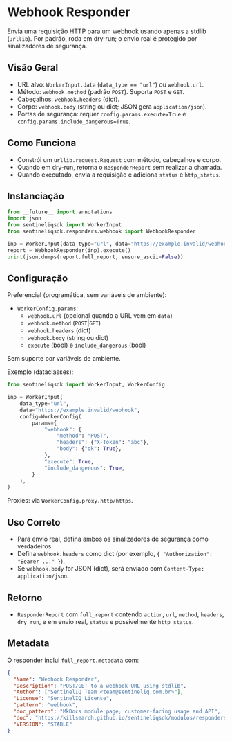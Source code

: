 # Webhook Responder

Envia uma requisição HTTP para um webhook usando apenas a stdlib (`urllib`). Por padrão, roda
em dry‑run; o envio real é protegido por sinalizadores de segurança.

## Visão Geral

- URL alvo: `WorkerInput.data` (`data_type == "url"`) ou `webhook.url`.
- Método: `webhook.method` (padrão `POST`). Suporta `POST` e `GET`.
- Cabeçalhos: `webhook.headers` (dict).
- Corpo: `webhook.body` (string ou dict; JSON gera `application/json`).
- Portas de segurança: requer `config.params.execute=True` e `config.params.include_dangerous=True`.

## Como Funciona

- Constrói um `urllib.request.Request` com método, cabeçalhos e corpo.
- Quando em dry‑run, retorna o `ResponderReport` sem realizar a chamada.
- Quando executado, envia a requisição e adiciona `status` e `http_status`.

## Instanciação

```python
from __future__ import annotations
import json
from sentineliqsdk import WorkerInput
from sentineliqsdk.responders.webhook import WebhookResponder

inp = WorkerInput(data_type="url", data="https://example.invalid/webhook")
report = WebhookResponder(inp).execute()
print(json.dumps(report.full_report, ensure_ascii=False))
```

## Configuração

Preferencial (programática, sem variáveis de ambiente):

- `WorkerConfig.params`:
  - `webhook.url` (opcional quando a URL vem em `data`)
  - `webhook.method` (`POST`|`GET`)
  - `webhook.headers` (dict)
  - `webhook.body` (string ou dict)
  - `execute` (bool) e `include_dangerous` (bool)

Sem suporte por variáveis de ambiente.

Exemplo (dataclasses):

```python
from sentineliqsdk import WorkerInput, WorkerConfig

inp = WorkerInput(
    data_type="url",
    data="https://example.invalid/webhook",
    config=WorkerConfig(
        params={
            "webhook": {
                "method": "POST",
                "headers": {"X-Token": "abc"},
                "body": {"ok": True},
            },
            "execute": True,
            "include_dangerous": True,
        }
    ),
)
```

Proxies: via `WorkerConfig.proxy.http/https`.

## Uso Correto

- Para envio real, defina ambos os sinalizadores de segurança como verdadeiros.
- Defina `webhook.headers` como dict (por exemplo, `{ "Authorization": "Bearer ..." }`).
- Se `webhook.body` for JSON (dict), será enviado com `Content-Type: application/json`.

## Retorno

- `ResponderReport` com `full_report` contendo `action`, `url`, `method`, `headers`, `dry_run`,
  e em envio real, `status` e possivelmente `http_status`.

## Metadata

O responder inclui `full_report.metadata` com:

```json
{
  "Name": "Webhook Responder",
  "Description": "POST/GET to a webhook URL using stdlib",
  "Author": ["SentinelIQ Team <team@sentineliq.com.br>"],
  "License": "SentinelIQ License",
  "pattern": "webhook",
  "doc_pattern": "MkDocs module page; customer-facing usage and API",
  "doc": "https://killsearch.github.io/sentineliqsdk/modulos/responders/webhook/",
  "VERSION": "STABLE"
}
```
